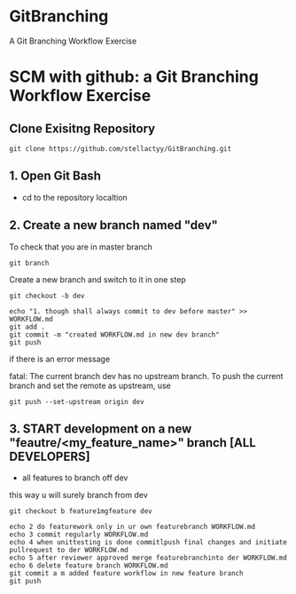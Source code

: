 # GitBranching
A Git Branching Workflow Exercise

# SCM with github: a Git Branching Workflow Exercise
## Clone Exisitng Repository
    git clone https://github.com/stellactyy/GitBranching.git


## 1. Open Git Bash
- cd to the repository localtion
## 2. Create a new branch named "dev"
To check that you are in master branch

    git branch 

Create a new branch and switch to it in one step
    
    git checkout -b dev 

    echo "1. though shall always commit to dev before master" >> WORKFLOW.md
    git add .
    git commit -m "created WORKFLOW.md in new dev branch"
    git push

if there is an error message

fatal: The current branch dev has no upstream branch.
To push the current branch and set the remote as upstream, use


    git push --set-upstream origin dev
    
## 3. START development on a new "feautre/<my_feature_name>" branch [ALL DEVELOPERS]
- all features to branch off dev

this way u will surely branch from dev

    git checkout b feature1mgfeature dev

    echo 2 do featurework only in ur own featurebranch WORKFLOW.md
    echo 3 commit regularly WORKFLOW.md
    echo 4 when unittesting is done commitlpush final changes and initiate pullrequest to der WORKFLOW.md
    echo 5 after reviewer approved merge featurebranchinto der WORKFLOW.md
    echo 6 delete feature branch WORKFLOW.md
    git commit a m added feature workflow in new feature branch
    git push
